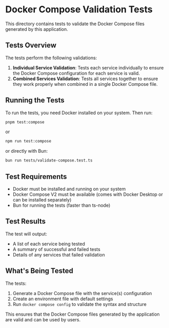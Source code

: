 # Docker Compose Validation Tests

This directory contains tests to validate the Docker Compose files generated by this application.

## Tests Overview

The tests perform the following validations:

1. **Individual Service Validation**: Tests each service individually to ensure the Docker Compose configuration for each service is valid.
2. **Combined Services Validation**: Tests all services together to ensure they work properly when combined in a single Docker Compose file.

## Running the Tests

To run the tests, you need Docker installed on your system. Then run:

```bash
pnpm test:compose
```

or

```bash
npm run test:compose
```

or directly with Bun:

```bash
bun run tests/validate-compose.test.ts
```

## Test Requirements

- Docker must be installed and running on your system
- Docker Compose V2 must be available (comes with Docker Desktop or can be installed separately)
- Bun for running the tests (faster than ts-node)

## Test Results

The test will output:
- A list of each service being tested
- A summary of successful and failed tests
- Details of any services that failed validation

## What's Being Tested

The tests:
1. Generate a Docker Compose file with the service(s) configuration
2. Create an environment file with default settings
3. Run `docker compose config` to validate the syntax and structure

This ensures that the Docker Compose files generated by the application are valid and can be used by users. 
